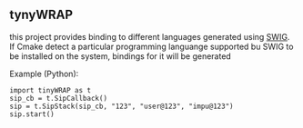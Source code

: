 ## tynyWRAP
this project provides binding to different languages generated using [SWIG](https://www.swig.org/).
If Cmake detect a particular programming languange supported bu SWIG to be installed on the system, bindings for it will be generated

Example (Python):

    import tinyWRAP as t
    sip_cb = t.SipCallback()
    sip = t.SipStack(sip_cb, "123", "user@123", "impu@123")
    sip.start()

